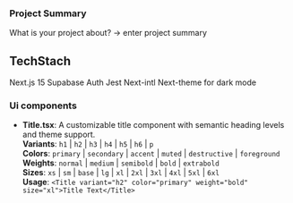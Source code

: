 ### Project Summary 
What is your project about?
-> enter project summary

## TechStach
Next.js 15
Supabase Auth
Jest
Next-intl
Next-theme for dark mode 
###

### Ui components
- **Title.tsx**: A customizable title component with semantic heading levels and theme support.  
  **Variants**: `h1` | `h2` | `h3` | `h4` | `h5` | `h6` | `p`  
  **Colors**: `primary` | `secondary` | `accent` | `muted` | `destructive` | `foreground`  
  **Weights**: `normal` | `medium` | `semibold` | `bold` | `extrabold`  
  **Sizes**: `xs` | `sm` | `base` | `lg` | `xl` | `2xl` | `3xl` | `4xl` | `5xl` | `6xl`  
  **Usage**: `<Title variant="h2" color="primary" weight="bold" size="xl">Title Text</Title>`